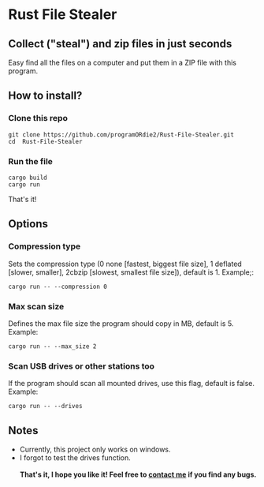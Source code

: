 # Rust File Stealer
## Collect ("steal") and zip files in just seconds

Easy find all the files on a computer and put them in a ZIP file with this program.

## How to install?
### Clone this repo
```
git clone https://github.com/programORdie2/Rust-File-Stealer.git
cd  Rust-File-Stealer
```
### Run the file
```
cargo build
cargo run
```
That's it!

## Options
### Compression type
Sets the compression type (0 none [fastest, biggest file size], 1 deflated [slower, smaller], 2cbzip [slowest, smallest file size]), default is 1.
Example;:
```
cargo run -- --compression 0
```

### Max scan size
Defines the max file size the program should copy in MB, default is 5.
Example:
```
cargo run -- --max_size 2
```

### Scan USB drives or other stations too
If the program should scan all mounted drives, use this flag, default is false.
Example:
```
cargo run -- --drives
```

## Notes
 - Currently, this project only works on windows.
 - I forgot to test the drives function.
<br><br>
**That's it, I hope you like it! Feel free to [contact me](https://pod.stio.studio/#contact) if you find any bugs.**
